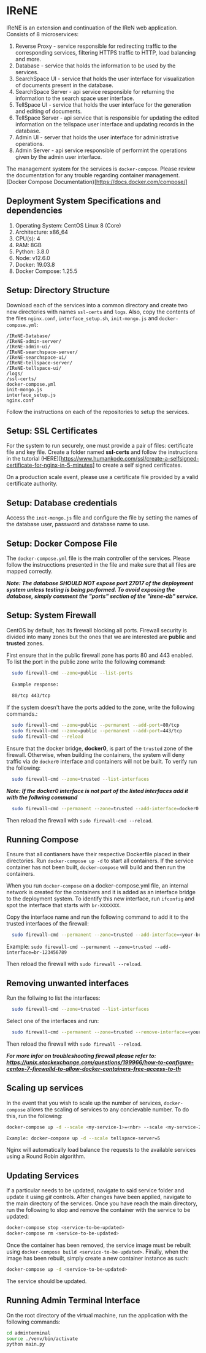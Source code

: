 # IReNE
IReNE is an extension and continuation of the IReN web application. Consists of 8 microservices:

1. Reverse Proxy - service responsible for redirecting traffic to the corresponding services, filtering HTTPS traffic to HTTP, load balancing and more.
2. Database - service that holds the information to be used by the services.
3. SearchSpace UI - service that holds the user interface for visualization of documents present in the database.
4. SearchSpace Server - api service responsible for returning the information to the search space user interface.
5. TellSpace UI - service that holds the user interface for the generation and editing of documents.
6. TellSpace Server - api service that is responsible for updating the edited information on the tellspace user interface and updating records in the database.
7. Admin UI - server that holds the user interface for administrative operations.
8. Admin Server - api service responsible of performint the operations given by the admin user interface. 


The management system for the services is `docker-compose`. Please review the documentation for any trouble regarding container management.
(Docker Compose Documentation)[https://docs.docker.com/compose/]

## Deployment System Specifications and dependencies

1. Operating System: CentOS Linux 8 (Core)
2. Architecture:        x86_64
3. CPU(s):              4
4. RAM:                 8GB
5. Python:              3.8.0
5. Node:                v12.6.0
6. Docker:              19.03.8      
7. Docker Compose:      1.25.5

## Setup: Directory Structure

Download each of the services into a common directory and create two new directories with names `ssl-certs` and `logs`. Also, copy the contents of the files `nginx.conf`, `interface_setup.sh`, `init-mongo.js` and `docker-compose.yml`:

```
/IReNE-Database/
/IReNE-admin-server/
/IReNE-admin-ui/
/IReNE-searchspace-server/
/IReNE-searchspace-ui/
/IReNE-tellspace-server/
/IReNE-tellspace-ui/
/logs/
/ssl-certs/
docker-compose.yml
init-mongo.js
interface_setup.js
nginx.conf
```

Follow the instructions on each of the repositories to setup the services.

## Setup: SSL Certificates

For the system to run securely, one must provide a pair of files: certificate file and key file. Create a folder named **ssl-certs** and follow the instructions in the tutorial (HERE)[https://www.humankode.com/ssl/create-a-selfsigned-certificate-for-nginx-in-5-minutes] to create a self signed cerificates.

On a production scale event, please use a certificate file provided by a valid certificate authority. 

## Setup: Database credentials

Access the `init-mongo.js` file and configure the file by setting the names of the database user, password and database name to use.

## Setup: Docker Compose File

The `docker-compose.yml` file is the main controller of the services. Please follow the instrucctions presented in the file and make sure that all files are mapped correctly.

***Note: The database SHOULD NOT expose port 27017 of the deployment system unless testing is being performed. To avoid exposing the database, simply comment the "ports" section of the "irene-db" service.***

## Setup: System Firewall

CentOS by default, has its firewall blocking all ports. Firewall security is divided into many zones but the ones that we are interested are **public** and **trusted** zones.

First ensure that in the public firewall zone has ports 80 and 443 enabled. To list the port in the public zone write the following command:

```sh 
  sudo firewall-cmd --zone=public --list-ports
  
  Example response:
  
  80/tcp 443/tcp
```

If the system doesn't have the ports added to the zone, write the following commands.:

```sh 
  sudo firewall-cmd --zone=public --permanent --add-port=80/tcp
  sudo firewall-cmd --zone=public --permanent --add-port=443/tcp
  sudo firewall-cmd --reload
```

Ensure that the docker bridge, **docker0**, is part of the `trusted` zone of the firewall. Otherwise, when building the containers, the system will deny traffic via de `docker0` interface and containers will not be built. To verify run the following:

```sh 
  sudo firewall-cmd --zone=trusted --list-interfaces
```

***Note: If the docker0 interface is not part of the listed interfaces add it with the follwing command***

```sh
  sudo firewall-cmd --permanent --zone=trusted --add-interface=docker0
```

Then reload the firewall with `sudo firewall-cmd --reload`.

## Running Compose

Ensure that all contianers have their respective Dockerfile placed in their directories. Run `docker-compose up -d` to start all containers. If the service container has not been built, `docker-compose` will build and then run the containers.

When you run `docker-compose` on a docker-compose.yml file, an internal network is created for the containers and it is added as an interface bridge to the deployment system. To identify this new interface, run `ifconfig` and spot the interface that starts with `br-XXXXXXX`.

Copy the interface name and run the following command to add it to the trusted interfaces of the firewall:

```sh
  sudo firewall-cmd --permanent --zone=trusted --add-interface=<your-br-interface>
```

Example: `sudo firewall-cmd --permanent --zone=trusted --add-interface=br-123456789`

Then reload the firewall with `sudo firewall --reload`.


## Removing unwanted interfaces

Run the follwing to list the interfaces:

```sh 
  sudo firewall-cmd --zone=trusted --list-interfaces
```

Select one of the interfaces and run:

```sh
  sudo firewall-cmd --permanent --zone=trusted --remove-interface=<your-br-interface>
```

Then reload the firewall with `sudo firewall --reload`.

***For more infor on troubleshooting firewall please refer to: https://unix.stackexchange.com/questions/199966/how-to-configure-centos-7-firewalld-to-allow-docker-containers-free-access-to-th***

## Scaling up services

In the event that you wish to scale up the number of services, `docker-compose` allows the scaling of services to any concievable number. To do this, run the following:

```sh
docker-compose up -d --scale <my-service-1>=<nbr> --scale <my-service-2>=<nbr>

Example: docker-compose up -d --scale tellspace-server=5
```

Nginx will automatically load balance the requests to the available services using a Round Robin algorithm.

## Updating Services

If a particular needs to be updated, navigate to said service folder and update it using *git* controls. After changes have been applied, navigate to the main directory of the services. Once you have reach the main directory, run the following to stop and remove the container with the service to be updated:

```sh
docker-compose stop <service-to-be-updated>
docker-compose rm <service-to-be-updated>
```

Once the container has been removed, the service image must be rebuilt using `docker-compose build <service-to-be-updated>`. Finally, when the image has been rebuilt, simply create a new container instance as such:

```sh
docker-compose up -d <service-to-be-updated> 
```

The service should be updated.


## Running Admin Terminal Interface
On the root directory of the virtual machine, run the application with the following commands:
```sh
cd adminterminal
source ./venv/bin/activate
python main.py
```
